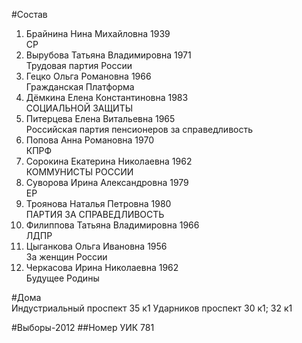 #Состав
1. Брайнина Нина Михайловна 1939   
    СР
2. Вырубова Татьяна Владимировна 1971   
    Трудовая партия России
3. Гецко Ольга Романовна 1966   
    Гражданская Платформа
4. Дёмкина Елена Константиновна 1983   
    СОЦИАЛЬНОЙ ЗАЩИТЫ
5. Питерцева Елена Витальевна 1965   
    Российская партия пенсионеров за справедливость
6. Попова Анна Романовна 1970   
    КПРФ
7. Сорокина Екатерина Николаевна 1962   
    КОММУНИСТЫ РОССИИ
8. Суворова Ирина Александровна 1979   
    ЕР
9. Троянова Наталья Петровна 1980   
    ПАРТИЯ ЗА СПРАВЕДЛИВОСТЬ
10. Филиппова Татьяна Владимировна 1966   
    ЛДПР
11. Цыганкова Ольга Ивановна 1956   
    За женщин России
12. Черкасова Ирина Николаевна 1962   
    Будущее Родины

#Дома  
Индустриальный проспект 35 к1 Ударников проспект 30 к1; 32 к1

#Выборы-2012
##Номер УИК
781
